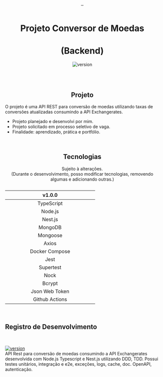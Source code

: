<div align="center">
<a href="#projeto" target="_blank">
    <img align="center" src="https://img.shields.io/badge/-Projeto-05122A?style=flat&logo=Projeto" alt=""/>
  </a>
  <a href="#tecnologias">
     <img align="center" src="https://img.shields.io/badge/-Tecnologias-05122A?style=flat&logo=Tecnologias" alt=""/>
  </a>  
     <a href="#registro-de-desenvolvimento">
     <img align="center" src="https://img.shields.io/badge/-Registro%20de%20Desenvolvimento-05122A?style=flat&logo=Tecnologias" alt=""/>
     </a>
</div>

<br>

<div align="center">

# Projeto Conversor de Moedas


# (Backend)
![version](https://img.shields.io/badge/version-1.0.0-white)


</div>

<br><br>

<div align="center">

## Projeto

</div>

O projeto é uma API REST para conversão de moedas utilizando taxas de conversões atualizadas consumindo a API Exchangerates.

- Projeto planejado e desenvolvi por mim. 
- Projeto solicitado em processo seletivo de vaga.
- Finalidade: aprendizado, prática e portfólio.

<br>

<div align="center">

## Tecnologias


Sujeito à alterações. <br>
(Durante o desenvolvimento, posso modificar tecnologias, removendo algumas e adicionando outras.)


</div>

<table width="300px" align="center">
      <caption> 
      </caption>	         
       <thead>                      
               <th width="50%px" style="text-align:center" colspan="1">v1.0.0</th>                                 
       </thead>
       <tbody align="center">          
           <tr>                           
                <td colspan="1">TypeScript</th>
           </tr>
           <tr>           
                 <td colspan="1">Node.js</th>                            
           </tr>           
            <tr>             
                 <td colspan="1">Nest.js</th>         
           </tr>           
            <tr>             
                 <td colspan="1">MongoDB</th>     
           </tr>           
            <tr>             
                 <td colspan="1">Mongoose</th>   
              </tr>
            <tr>             
                 <td colspan="1">Axios</th>   
            </tr>  
            <tr>             
                 <td colspan="1">Docker Compose</th>   
            </tr> 
            <tr>             
                 <td colspan="1">Jest</th>  
            </tr>  
            <tr>             
                 <td colspan="1">Supertest</th>  
            </tr>  
            <tr>             
                 <td colspan="1">Nock</th>   
            </tr>
            <tr>             
                 <td colspan="1">Bcrypt</th>   
            </tr>  
            <tr>             
                 <td colspan="1">Json Web Token</th>   
            </tr>  
            <tr>             
                 <td colspan="1">Github Actions</th>   
            </tr>              
       </tbody>
</table>

<br>

## Registro de Desenvolvimento

<!-- - Link para o código da versão nas badges. -->

<br>

<a href="" title="">![version](https://img.shields.io/badge/version-1.0.0-white)</a> 
<br>
API Rest para conversão de moedas consumindo a API Exchangerates desenvolvida com Node.js Typescript e Nest.js utilizando DDD, TDD. Possui testes unitários, integração e e2e, exceções, logs, cache, doc. OpenAPI, autenticação.
<br>







